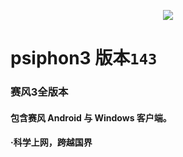 <p align=center>
  <img src="https://github.com/JimHans/psiphon3/blob/master/banner.jpg?raw=true">
  </p>


# psiphon3 版本`143`
### 赛风3全版本
#### 包含赛风 Android 与 Windows 客户端。
#### ·科学上网，跨越国界
